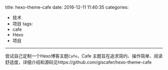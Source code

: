 title: hexo-theme-cafe
date: 2016-12-11 11:40:35
categories: 
- 技术
- 项目
tags: 
- cafe
- Hexo
- 项目
---

尝试自己定制一个Hexo博客主题`Cafe`，Cafe 主题旨在追求简约、操作简单、阅读舒适度，详细介绍和源码见https://github.com/giscafer/hexo-theme-cafe

